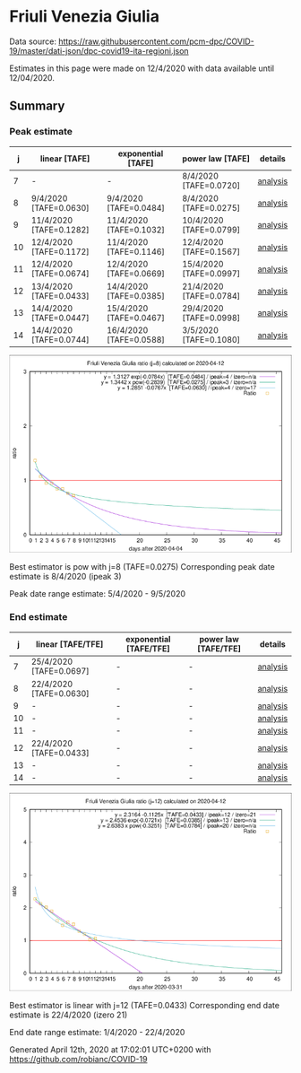 # Friuli Venezia Giulia


Data source: https://raw.githubusercontent.com/pcm-dpc/COVID-19/master/dati-json/dpc-covid19-ita-regioni.json

Estimates in this page were made on 12/4/2020 with data available until 12/04/2020.


## Summary 

### Peak estimate 
|j|linear [TAFE]|exponential [TAFE]|power law [TAFE]|details|
|---|----|-----------|---------|-------|
|7|-|-|8/4/2020 [TAFE=0.0720]|[analysis](COVID-19_friuli_venezia_giulia_j7_2020-04-12.md)|
|8|9/4/2020 [TAFE=0.0630]|9/4/2020 [TAFE=0.0484]|8/4/2020 [TAFE=0.0275]|[analysis](COVID-19_friuli_venezia_giulia_j8_2020-04-12.md)|
|9|11/4/2020 [TAFE=0.1282]|11/4/2020 [TAFE=0.1032]|10/4/2020 [TAFE=0.0799]|[analysis](COVID-19_friuli_venezia_giulia_j9_2020-04-12.md)|
|10|12/4/2020 [TAFE=0.1172]|11/4/2020 [TAFE=0.1146]|12/4/2020 [TAFE=0.1567]|[analysis](COVID-19_friuli_venezia_giulia_j10_2020-04-12.md)|
|11|12/4/2020 [TAFE=0.0674]|12/4/2020 [TAFE=0.0669]|15/4/2020 [TAFE=0.0997]|[analysis](COVID-19_friuli_venezia_giulia_j11_2020-04-12.md)|
|12|13/4/2020 [TAFE=0.0433]|14/4/2020 [TAFE=0.0385]|21/4/2020 [TAFE=0.0784]|[analysis](COVID-19_friuli_venezia_giulia_j12_2020-04-12.md)|
|13|14/4/2020 [TAFE=0.0447]|15/4/2020 [TAFE=0.0467]|29/4/2020 [TAFE=0.0998]|[analysis](COVID-19_friuli_venezia_giulia_j13_2020-04-12.md)|
|14|14/4/2020 [TAFE=0.0744]|16/4/2020 [TAFE=0.0588]|3/5/2020 [TAFE=0.1080]|[analysis](COVID-19_friuli_venezia_giulia_j14_2020-04-12.md)|

![best peak estimate](COVID-19_friuli_venezia_giulia_j8_2020-04-12.png)

Best estimator is pow with j=8 (TAFE=0.0275)
Corresponding peak date estimate is 8/4/2020 (ipeak 3)


Peak date range estimate: 5/4/2020 - 9/5/2020

### End estimate 
|j|linear [TAFE/TFE]|exponential [TAFE/TFE]|power law [TAFE/TFE]|details|
|---|----|-----------|---------|-------|
|7|25/4/2020 [TAFE=0.0697]|-|-|[analysis](COVID-19_friuli_venezia_giulia_j7_2020-04-12.md)|
|8|22/4/2020 [TAFE=0.0630]|-|-|[analysis](COVID-19_friuli_venezia_giulia_j8_2020-04-12.md)|
|9|-|-|-|[analysis](COVID-19_friuli_venezia_giulia_j9_2020-04-12.md)|
|10|-|-|-|[analysis](COVID-19_friuli_venezia_giulia_j10_2020-04-12.md)|
|11|-|-|-|[analysis](COVID-19_friuli_venezia_giulia_j11_2020-04-12.md)|
|12|22/4/2020 [TAFE=0.0433]|-|-|[analysis](COVID-19_friuli_venezia_giulia_j12_2020-04-12.md)|
|13|-|-|-|[analysis](COVID-19_friuli_venezia_giulia_j13_2020-04-12.md)|
|14|-|-|-|[analysis](COVID-19_friuli_venezia_giulia_j14_2020-04-12.md)|

![best zero estimate](COVID-19_friuli_venezia_giulia_j12_2020-04-12.png)

Best estimator is linear with j=12 (TAFE=0.0433)
Corresponding end date estimate is 22/4/2020 (izero 21)


End date range estimate: 1/4/2020 - 22/4/2020

Generated April 12th, 2020 at 17:02:01 UTC+0200 with https://github.com/robianc/COVID-19
